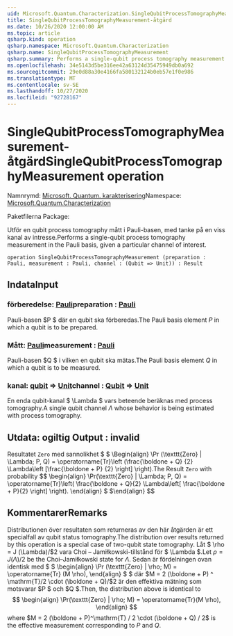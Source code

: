 ```yaml
---
uid: Microsoft.Quantum.Characterization.SingleQubitProcessTomographyMeasurement
title: SingleQubitProcessTomographyMeasurement-åtgärd
ms.date: 10/26/2020 12:00:00 AM
ms.topic: article
qsharp.kind: operation
qsharp.namespace: Microsoft.Quantum.Characterization
qsharp.name: SingleQubitProcessTomographyMeasurement
qsharp.summary: Performs a single-qubit process tomography measurement in the Pauli basis, given a particular channel of interest.
ms.openlocfilehash: 34e5143d5be316ee42a63124d35475949db0a692
ms.sourcegitcommit: 29e0d88a30e4166fa580132124b0eb57e1f0e986
ms.translationtype: MT
ms.contentlocale: sv-SE
ms.lasthandoff: 10/27/2020
ms.locfileid: "92728167"
---
```

# <a name="singlequbitprocesstomographymeasurement-operation"></a><span data-ttu-id="01413-102">SingleQubitProcessTomographyMeasurement-åtgärd</span><span class="sxs-lookup"><span data-stu-id="01413-102">SingleQubitProcessTomographyMeasurement operation</span></span>

<span data-ttu-id="01413-103">Namnrymd: [Microsoft. Quantum. karakterisering](xref:Microsoft.Quantum.Characterization)</span><span class="sxs-lookup"><span data-stu-id="01413-103">Namespace: [Microsoft.Quantum.Characterization](xref:Microsoft.Quantum.Characterization)</span></span>

<span data-ttu-id="01413-104">Paketfilerna [](https://nuget.org/packages/)</span><span class="sxs-lookup"><span data-stu-id="01413-104">Package: [](https://nuget.org/packages/)</span></span>


<span data-ttu-id="01413-105">Utför en qubit process tomography mått i Pauli-basen, med tanke på en viss kanal av intresse.</span><span class="sxs-lookup"><span data-stu-id="01413-105">Performs a single-qubit process tomography measurement in the Pauli basis, given a particular channel of interest.</span></span>

```qsharp
operation SingleQubitProcessTomographyMeasurement (preparation : Pauli, measurement : Pauli, channel : (Qubit => Unit)) : Result
```


## <a name="input"></a><span data-ttu-id="01413-106">Indata</span><span class="sxs-lookup"><span data-stu-id="01413-106">Input</span></span>

### <a name="preparation--pauli"></a><span data-ttu-id="01413-107">förberedelse: [Pauli](xref:microsoft.quantum.lang-ref.pauli)</span><span class="sxs-lookup"><span data-stu-id="01413-107">preparation : [Pauli](xref:microsoft.quantum.lang-ref.pauli)</span></span>

<span data-ttu-id="01413-108">Pauli-basen $P $ där en qubit ska förberedas.</span><span class="sxs-lookup"><span data-stu-id="01413-108">The Pauli basis element $P$ in which a qubit is to be prepared.</span></span>


### <a name="measurement--pauli"></a><span data-ttu-id="01413-109">Mått: [Pauli](xref:microsoft.quantum.lang-ref.pauli)</span><span class="sxs-lookup"><span data-stu-id="01413-109">measurement : [Pauli](xref:microsoft.quantum.lang-ref.pauli)</span></span>

<span data-ttu-id="01413-110">Pauli-basen $Q $ i vilken en qubit ska mätas.</span><span class="sxs-lookup"><span data-stu-id="01413-110">The Pauli basis element $Q$ in which a qubit is to be measured.</span></span>


### <a name="channel--qubit--unit"></a><span data-ttu-id="01413-111">kanal: [qubit](xref:microsoft.quantum.lang-ref.qubit) => [Unit](xref:microsoft.quantum.lang-ref.unit)</span><span class="sxs-lookup"><span data-stu-id="01413-111">channel : [Qubit](xref:microsoft.quantum.lang-ref.qubit) => [Unit](xref:microsoft.quantum.lang-ref.unit)</span></span> 

<span data-ttu-id="01413-112">En enda qubit-kanal $ \Lambda $ vars beteende beräknas med process tomography.</span><span class="sxs-lookup"><span data-stu-id="01413-112">A single qubit channel $\Lambda$ whose behavior is being estimated with process tomography.</span></span>



## <a name="output--__invalidresult__"></a><span data-ttu-id="01413-113">Utdata: __ogiltig <Result>__</span><span class="sxs-lookup"><span data-stu-id="01413-113">Output : __invalid<Result>__</span></span>

<span data-ttu-id="01413-114">Resultatet `Zero` med sannolikhet $ $ \Begin{align} \Pr (\texttt{Zero} | \Lambda; P, Q) = \operatorname{Tr}\left (\frac{\boldone + Q} {2} \Lambda\left [\frac{\boldone + P} {2} \right] \right).</span><span class="sxs-lookup"><span data-stu-id="01413-114">The Result `Zero` with probability $$ \begin{align} \Pr(\texttt{Zero} | \Lambda; P, Q) = \operatorname{Tr}\left( \frac{\boldone + Q}{2} \Lambda\left[ \frac{\boldone + P}{2} \right] \right).</span></span>
<span data-ttu-id="01413-115">\end{align} $ $</span><span class="sxs-lookup"><span data-stu-id="01413-115">\end{align} $$</span></span>

## <a name="remarks"></a><span data-ttu-id="01413-116">Kommentarer</span><span class="sxs-lookup"><span data-stu-id="01413-116">Remarks</span></span>

<span data-ttu-id="01413-117">Distributionen över resultaten som returneras av den här åtgärden är ett specialfall av qubit status tomography.</span><span class="sxs-lookup"><span data-stu-id="01413-117">The distribution over results returned by this operation is a special case of two-qubit state tomography.</span></span> <span data-ttu-id="01413-118">Låt $ \rho = J (\Lambda)/$2 vara Choi – Jamiłkowski-tillstånd för $ \Lambda $.</span><span class="sxs-lookup"><span data-stu-id="01413-118">Let $\rho = J(\Lambda) / 2$ be the Choi–Jamiłkowski state for $\Lambda$.</span></span> <span data-ttu-id="01413-119">Sedan är fördelningen ovan identisk med $ $ \begin{align} \Pr (\texttt{Zero} | \rho; M) = \operatorname{Tr} (M \rho), \end{align} $ $ där $M = 2 (\boldone + P) ^ \mathrm{T}/2 \cdot (\boldone + Q)/$2 är den effektiva mätning som motsvarar $P $ och $Q $.</span><span class="sxs-lookup"><span data-stu-id="01413-119">Then, the distribution above is identical to $$ \begin{align} \Pr(\texttt{Zero} | \rho; M) = \operatorname{Tr}(M \rho), \end{align} $$ where $M = 2 (\boldone + P)^\mathrm{T} / 2 \cdot (\boldone + Q) / 2$ is the effective measurement corresponding to $P$ and $Q$.</span></span>